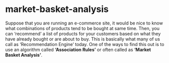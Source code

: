 # market-basket-analysis

Suppose that you are running an e-commerce site, it would be nice to know what combinations of products tend to be bought at same time. Then, you can ‘recommend’ a list of products for your customers based on what they have already bought or are about to buy. This is basically what many of us call as ‘Recommendation Engine’ today.
One of the ways to find this out is to use an algorithm called <b>‘Association Rules’</b> or often called as <b>‘Market Basket Analysis’</b>.
